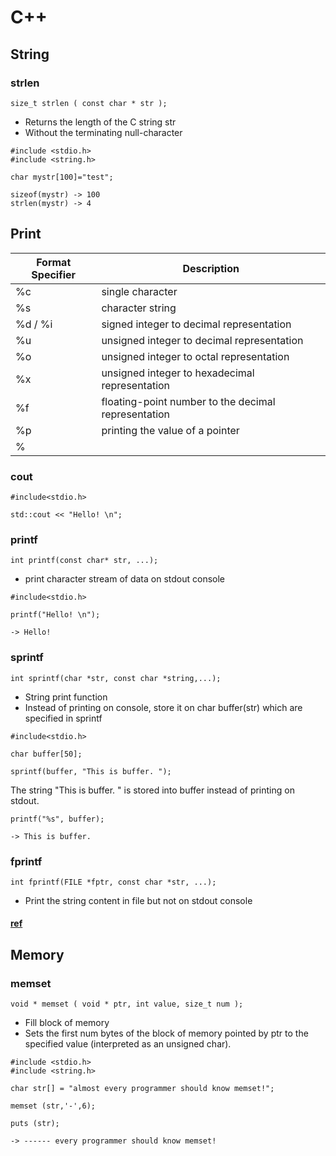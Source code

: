 # C++

## String

### strlen

    size_t strlen ( const char * str );

- Returns the length of the C string str
- Without the terminating null-character

``` 
#include <stdio.h>
#include <string.h>

char mystr[100]="test";

sizeof(mystr) -> 100
strlen(mystr) -> 4
```

## Print

| Format Specifier | Description |
| ----------- | ----------- |
| %c | single character |
| %s | character string |
| %d / %i | signed integer to decimal representation |
| %u | unsigned integer to decimal representation |
| %o | unsigned integer to octal representation |
| %x | unsigned integer to hexadecimal representation |
| %f | floating-point number to the decimal representation |
| %p | printing the value of a pointer  |
| % |  |


### cout

    #include<stdio.h>
    
    std::cout << "Hello! \n"; 
    
### printf

    int printf(const char* str, ...); 

- print character stream of data on stdout console

``` 
#include<stdio.h>

printf("Hello! \n");

-> Hello!

```

### sprintf

    int sprintf(char *str, const char *string,...); 

- String print function 
- Instead of printing on console, store it on char buffer(str) which are specified in sprintf

```
#include<stdio.h>

char buffer[50];

sprintf(buffer, "This is buffer. ");
```

The string "This is buffer. " is stored into buffer instead of printing on stdout. 

```
printf("%s", buffer);

-> This is buffer. 
```

### fprintf

    int fprintf(FILE *fptr, const char *str, ...);

- Print the string content in file but not on stdout console

#### [ref](https://www.geeksforgeeks.org/difference-printf-sprintf-fprintf/)

## Memory

### memset

    void * memset ( void * ptr, int value, size_t num );

- Fill block of memory
- Sets the first num bytes of the block of memory pointed by ptr to the specified value (interpreted as an unsigned char).

```
#include <stdio.h>
#include <string.h>

char str[] = "almost every programmer should know memset!";

memset (str,'-',6);

puts (str);

-> ------ every programmer should know memset!
```
